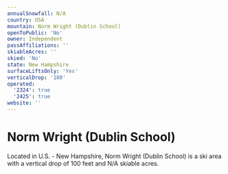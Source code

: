 ```yaml
---
annualSnowfall: N/A
country: USA
mountain: Norm Wright (Dublin School)
openToPublic: 'No'
owner: Independent
passAffiliations: ''
skiableAcres: ''
skied: 'No'
state: New Hampshire
surfaceLiftsOnly: 'Yes'
verticalDrop: '100'
operated:
  '2324': true
  '2425': true
website: ''
---
```



# Norm Wright (Dublin School)

Located in U.S. - New Hampshire, Norm Wright (Dublin School) is a ski area with a vertical drop of 100 feet and N/A skiable acres.
